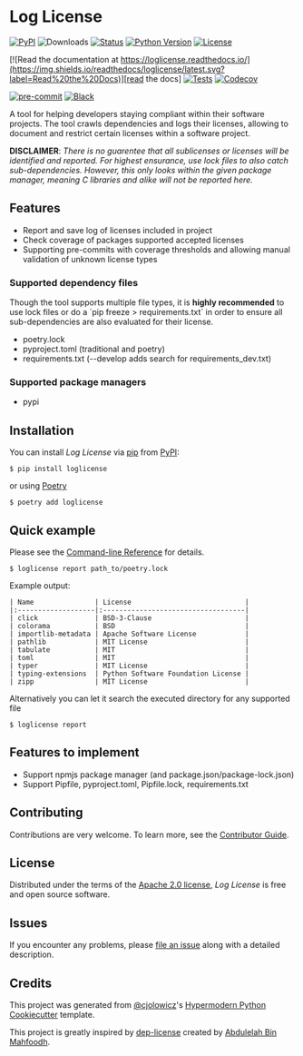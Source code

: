 # Log License

[![PyPI](https://img.shields.io/pypi/v/loglicense.svg)][pypi_]
![Downloads](https://img.shields.io/pypi/dm/loglicense)
[![Status](https://img.shields.io/pypi/status/loglicense.svg)][status]
[![Python Version](https://img.shields.io/pypi/pyversions/loglicense)][python version]
[![License](https://img.shields.io/pypi/l/loglicense)][license]

[![Read the documentation at https://loglicense.readthedocs.io/](https://img.shields.io/readthedocs/loglicense/latest.svg?label=Read%20the%20Docs)][read the docs]
[![Tests](https://github.com/martincjespersen/loglicense/workflows/Tests/badge.svg)][tests]
[![Codecov](https://codecov.io/gh/martincjespersen/loglicense/branch/main/graph/badge.svg)][codecov]

[![pre-commit](https://img.shields.io/badge/pre--commit-enabled-brightgreen?logo=pre-commit&logoColor=white)][pre-commit]
[![Black](https://img.shields.io/badge/code%20style-black-000000.svg)][black]

[pypi_]: https://pypi.org/project/loglicense/
[status]: https://pypi.org/project/loglicense/
[python version]: https://pypi.org/project/loglicense
[read the docs]: https://loglicense.readthedocs.io/
[tests]: https://github.com/martincjespersen/loglicense/actions?workflow=Tests
[codecov]: https://app.codecov.io/gh/martincjespersen/loglicense
[pre-commit]: https://github.com/pre-commit/pre-commit
[black]: https://github.com/psf/black

A tool for helping developers staying compliant within their software projects. The tool crawls dependencies and logs their licenses, allowing to document and restrict certain licenses within a software project.

**DISCLAIMER**: _There is no guarentee that all sublicenses or licenses will be identified and reported. For highest ensurance, use lock files to also catch sub-dependencies. However, this only looks within the given package manager, meaning C libraries and alike will not be reported here._

## Features

- Report and save log of licenses included in project
- Check coverage of packages supported accepted licenses
- Supporting pre-commits with coverage thresholds and allowing manual validation of unknown license types

### Supported dependency files

Though the tool supports multiple file types, it is **highly recommended** to use lock files or do a ´pip freeze > requirements.txt´ in order to ensure all sub-dependencies are also evaluated for their license.

- poetry.lock
- pyproject.toml (traditional and poetry)
- requirements.txt (--develop adds search for requirements_dev.txt)

### Supported package managers

- pypi

## Installation

You can install _Log License_ via [pip] from [PyPI]:

```console
$ pip install loglicense
```

or using [Poetry]

```console
$ poetry add loglicense
```

## Quick example

Please see the [Command-line Reference] for details.

```console
$ loglicense report path_to/poetry.lock
```

Example output:

```console
| Name               | License                            |
|:-------------------|:-----------------------------------|
| click              | BSD-3-Clause                       |
| colorama           | BSD                                |
| importlib-metadata | Apache Software License            |
| pathlib            | MIT License                        |
| tabulate           | MIT                                |
| toml               | MIT                                |
| typer              | MIT License                        |
| typing-extensions  | Python Software Foundation License |
| zipp               | MIT License                        |
```

Alternatively you can let it search the executed directory for any supported file

```console
$ loglicense report
```

## Features to implement

- Support npmjs package manager (and package.json/package-lock.json)
- Support Pipfile, pyproject.toml, Pipfile.lock, requirements.txt

## Contributing

Contributions are very welcome.
To learn more, see the [Contributor Guide].

## License

Distributed under the terms of the [Apache 2.0 license][license],
_Log License_ is free and open source software.

## Issues

If you encounter any problems,
please [file an issue] along with a detailed description.

## Credits

This project was generated from [@cjolowicz]'s [Hypermodern Python Cookiecutter] template.

[@cjolowicz]: https://github.com/cjolowicz
[pypi]: https://pypi.org/
[hypermodern python cookiecutter]: https://github.com/cjolowicz/cookiecutter-hypermodern-python
[file an issue]: https://github.com/martincjespersen/loglicense/issues
[pip]: https://pip.pypa.io/

This project is greatly inspired by [dep-license] created by [Abdulelah Bin Mahfoodh].

[dep-license]: https://github.com/abduhbm/dep-license
[abdulelah bin mahfoodh]: https://github.com/abduhbm
[poetry]: https://python-poetry.org/

<!-- github-only -->

[license]: https://github.com/martincjespersen/loglicense/blob/main/LICENSE
[contributor guide]: https://github.com/martincjespersen/loglicense/blob/main/CONTRIBUTING.md
[command-line reference]: https://loglicense.readthedocs.io/en/latest/usage.html
